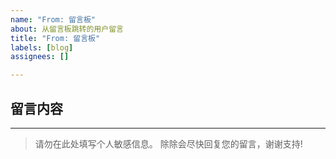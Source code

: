 ```yaml
---
name: "From: 留言板"
about: 从留言板跳转的用户留言
title: "From: 留言板"
labels: [blog]
assignees: []

---
```


## 留言内容



---

> 请勿在此处填写个人敏感信息。
> 除除会尽快回复您的留言，谢谢支持!

